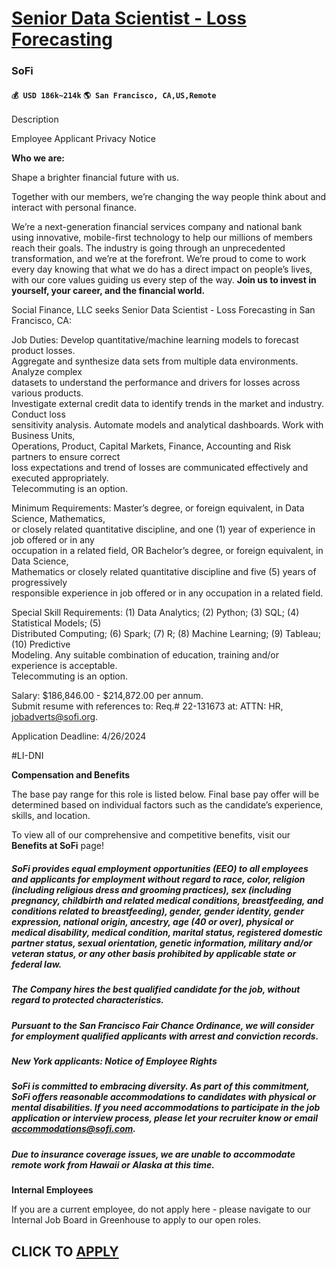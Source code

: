 # [Senior Data Scientist - Loss Forecasting](https://www.remotewlb.com/apply/senior-data-scientist-loss-forecasting)  
### SoFi  
#### `💰 USD 186k~214k` `🌎 San Francisco, CA,US,Remote`  

Description

Employee Applicant Privacy Notice

**Who we are:**

Shape a brighter financial future with us.

Together with our members, we’re changing the way people think about and interact with personal finance.

We’re a next-generation financial services company and national bank using innovative, mobile-first technology to help our millions of members reach their goals. The industry is going through an unprecedented transformation, and we’re at the forefront. We’re proud to come to work every day knowing that what we do has a direct impact on people’s lives, with our core values guiding us every step of the way. **Join us to invest in yourself, your career, and the financial world.**

Social Finance, LLC seeks Senior Data Scientist - Loss Forecasting in San Francisco, CA:

  
Job Duties: Develop quantitative/machine learning models to forecast product losses.  
Aggregate and synthesize data sets from multiple data environments. Analyze complex  
datasets to understand the performance and drivers for losses across various products.  
Investigate external credit data to identify trends in the market and industry. Conduct loss  
sensitivity analysis. Automate models and analytical dashboards. Work with Business Units,  
Operations, Product, Capital Markets, Finance, Accounting and Risk partners to ensure correct  
loss expectations and trend of losses are communicated effectively and executed appropriately.  
Telecommuting is an option.

  
Minimum Requirements: Master’s degree, or foreign equivalent, in Data Science, Mathematics,  
or closely related quantitative discipline, and one (1) year of experience in job offered or in any  
occupation in a related field, OR Bachelor’s degree, or foreign equivalent, in Data Science,  
Mathematics or closely related quantitative discipline and five (5) years of progressively  
responsible experience in job offered or in any occupation in a related field.

  
Special Skill Requirements: (1) Data Analytics; (2) Python; (3) SQL; (4) Statistical Models; (5)  
Distributed Computing; (6) Spark; (7) R; (8) Machine Learning; (9) Tableau; (10) Predictive  
Modeling. Any suitable combination of education, training and/or experience is acceptable.  
Telecommuting is an option.

  
Salary: $186,846.00 - $214,872.00 per annum.  
Submit resume with references to: Req.# 22-131673 at: ATTN: HR, jobadverts@sofi.org.

Application Deadline: 4/26/2024

#LI-DNI

 **Compensation and Benefits**

The base pay range for this role is listed below. Final base pay offer will be determined based on individual factors such as the candidate’s experience, skills, and location.

To view all of our comprehensive and competitive benefits, visit our **Benefits at SoFi** page!

##### SoFi provides equal employment opportunities (EEO) to all employees and applicants for employment without regard to race, color, religion (including religious dress and grooming practices), sex (including pregnancy, childbirth and related medical conditions, breastfeeding, and conditions related to breastfeeding), gender, gender identity, gender expression, national origin, ancestry, age (40 or over), physical or medical disability, medical condition, marital status, registered domestic partner status, sexual orientation, genetic information, military and/or veteran status, or any other basis prohibited by applicable state or federal law.

##### The Company hires the best qualified candidate for the job, without regard to protected characteristics.

##### Pursuant to the San Francisco Fair Chance Ordinance, we will consider for employment qualified applicants with arrest and conviction records.

##### New York applicants: Notice of Employee Rights

##### SoFi is committed to embracing diversity. As part of this commitment, SoFi offers reasonable accommodations to candidates with physical or mental disabilities. If you need accommodations to participate in the job application or interview process, please let your recruiter know or email accommodations@sofi.com.

##### Due to insurance coverage issues, we are unable to accommodate remote work from Hawaii or Alaska at this time.

**Internal Employees**

If you are a current employee, do not apply here - please navigate to our Internal Job Board in Greenhouse to apply to our open roles.

  
## CLICK TO [APPLY](https://www.remotewlb.com/apply/senior-data-scientist-loss-forecasting)


